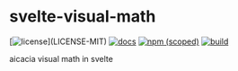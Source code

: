 # svelte-visual-math

[![license](https://img.shields.io/badge/license-MIT%2FApache--2.0-blue")](LICENSE-MIT)
[![docs](https://img.shields.io/badge/docs-typescript-blue.svg)](https://aicacia.github.io/svelte-visual-math/)
[![npm (scoped)](https://img.shields.io/npm/v/@aicacia/visual-math)](https://www.npmjs.com/package/@aicacia/visual-math)
[![build](https://github.com/aicacia/svelte-visual-math/workflows/Test/badge.svg)](https://github.com/aicacia/svelte-visual-math/actions/workflows/test.yml)

aicacia visual math in svelte
